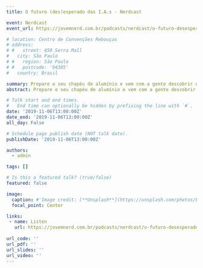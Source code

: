 ```yaml
---
title: O futuro (des)esperado das I.A.s - Nerdcast

event: Nerdcast
event_url: https://jovemnerd.com.br/podcasts/nerdcast/o-futuro-desesperado-das-i-a-s

# location: Centro de Convenções Rebouças
# address:
# #   street: 450 Serra Mall
#   city: São Paulo
# #   region: São Paulo
# #   postcode: '94305'
#   country: Brasil

summary: Prepare o seu chapéu de alumínio e vem com a gente descobrir o que humanidade pode se tornar com a Inteligência Artificial.
abstract: Prepare o seu chapéu de alumínio e vem com a gente descobrir o que humanidade pode se tornar com a Inteligência Artificial.

# Talk start and end times.
#   End time can optionally be hidden by prefixing the line with `#`.
date: '2019-11-06T13:00:00Z'
date_end: '2019-11-06T13:00:00Z'
all_day: False

# Schedule page publish date (NOT talk date).
publishDate: '2019-11-06T13:00:00Z'

authors:
  - admin

tags: []

# Is this a featured talk? (true/false)
featured: false

image:
  caption: #'Image credit: [**Unsplash**](https://unsplash.com/photos/bzdhc5b3Bxs)'
  focal_point: Center

links:
 - name: Listen
   url: https://jovemnerd.com.br/podcasts/nerdcast/o-futuro-desesperado-das-i-a-s
   
url_code: ''
url_pdf: ''
url_slides: ''
url_video: ''
---
```

